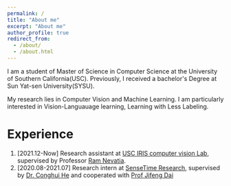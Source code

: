 ```yaml
---
permalink: /
title: "About me"
excerpt: "About me"
author_profile: true
redirect_from: 
  - /about/
  - /about.html
---
```


I am a student of Master of Science in Computer Science at the University of Southern California(USC). Previously, I received a bachelor's Degree at Sun Yat-sen University(SYSU).

My research lies in Computer Vision and Machine Learning. I am particularly interested in Vision-Languauage learning, Learning with Less Labeling.  


Experience
======
1. [2021.12-Now] Research assistant at [USC IRIS computer vision Lab](https://sites.usc.edu/iris-cvlab/), supervised by Professor [Ram Nevatia](https://sites.usc.edu/iris-cvlab/professor-ram-nevatia/). 
1. [2020.08-2021.07] Research intern at [SenseTime Research](https://www.sensetime.com/en), supervised by [Dr. Conghui He](https://scholar.google.com/citations?user=PopTv7kAAAAJ&hl=en) and cooperated with [Prof Jifeng Dai](https://jifengdai.org/)